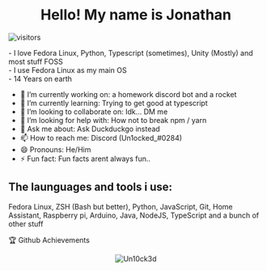 <h1 align="center">Hello! My name is Jonathan</h1>

![visitors](https://visitor-badge.glitch.me/badge?page_id=Un10ck3d.self.id.whatever&left_color=blue&right_color=red)

<p>
  - I love Fedora Linux, Python, Typescript (sometimes), Unity (Mostly) and most stuff FOSS <br/>
  - I use Fedora Linux as my main OS<br/>
  - 14 Years on earth
</p>

- 🔭 I’m currently working on: a homework discord bot and a rocket
- 🌱 I’m currently learning: Trying to get good at typescript
- 👯 I’m looking to collaborate on: Idk... DM me
- 🤔 I’m looking for help with: How not to break npm / yarn
- 💬 Ask me about: Ask Duckduckgo instead
- 📫 How to reach me: Discord (Un1ocked_#0284)
- 😄 Pronouns: He/Him
- ⚡ Fun fact: Fun facts arent always fun..

<h2 align="left">The launguages and tools i use:</h2>
<p>Fedora Linux, ZSH (Bash but better), Python, JavaScript, Git, Home Assistant, Raspberry pi, Arduino, Java, NodeJS, TypeScript and a bunch of other stuff</p>


<h align="center">🏆 Github Achievements</h>
<p align="center"><img src="https://github-readme-streak-stats.herokuapp.com/?user=Un10ck3d&theme=tokyonight_duo&hide_border=true&background=0D1117" alt="Un10ck3d" /></p>
